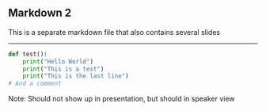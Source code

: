 ## Markdown 2

This is a separate markdown file that also contains several slides

---

```python
def test():
    print("Hello World")
    print("This is a test")
    print("This is the last line")
# And a comment
```

Note: Should not show up in presentation, but should in speaker view
